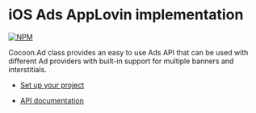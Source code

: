 iOS Ads AppLovin implementation
================================

[![NPM](https://nodei.co/npm/cocoon-plugin-ads-ios-applovin.png)](https://nodei.co/npm/cocoon-plugin-ads-ios-applovin/)

Cocoon.Ad class provides an easy to use Ads API that can be used with different Ad providers with built-in support for multiple banners and interstitials.

* [Set up your project](https://github.com/ludei/atomic-plugins-ads#javascript-api)

* [API documentation](http://ludei.github.io/cocoon-common/dist/doc/js/Cocoon.Ad.html) 
